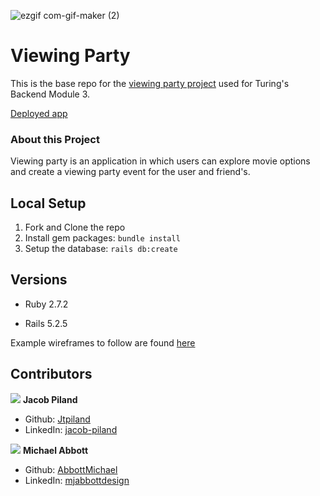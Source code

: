 ![ezgif com-gif-maker (2)](https://user-images.githubusercontent.com/81139173/142085503-bc31fbcc-9ca4-4ee8-a61e-4855de3487b4.gif)


# Viewing Party

This is the base repo for the [viewing party project](https://backend.turing.io/module3/projects/viewing_party) used for Turing's Backend Module 3.

[Deployed app](https://murmuring-caverns-00891.herokuapp.com/)

### About this Project

Viewing party is an application in which users can explore movie options and create a viewing party event for the user and friend's.

## Local Setup

1. Fork and Clone the repo
2. Install gem packages: `bundle install`
3. Setup the database: `rails db:create`


## Versions

- Ruby 2.7.2

- Rails 5.2.5

Example wireframes to follow are found [here](https://backend.turing.io/module3/projects/viewing_party/wireframes)

## Contributors

![](https://avatars.githubusercontent.com/u/81197317?s=40&v=4)  **Jacob Piland**
- Github: [Jtpiland](https://github.com/Jtpiland)
- LinkedIn: [jacob-piland](https://www.linkedin.com/in/jacob-piland/)

![](https://avatars.githubusercontent.com/u/81139173?s=40&v=4)  **Michael Abbott**
- Github: [AbbottMichael](https://github.com/AbbottMichael)
- LinkedIn: [mjabbottdesign](https://www.linkedin.com/in/mjabbottdesign/)
